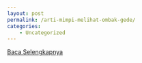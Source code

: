```yaml
---
layout: post
permalink: /arti-mimpi-melihat-ombak-gede/
categories:
    - Uncategorized
---
```


[Baca Selengkapnya](/07)